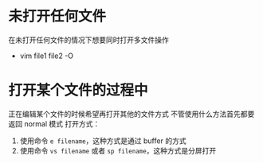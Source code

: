 # 未打开任何文件
在未打开任何文件的情况下想要同时打开多文件操作
 - vim file1 file2 -O

# 打开某个文件的过程中
正在编辑某个文件的时候希望再打开其他的文件方式
不管使用什么方法首先都要返回 normal 模式
打开方式：
 1. 使用命令 `e filename`，这种方式是通过 buffer 的方式
 2. 使用命令 `vs filename` 或者 `sp filename`，这种方式是分屏打开

